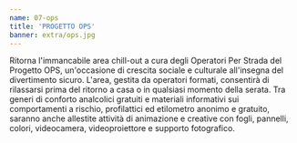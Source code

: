 ```yaml
---
name: 07-ops
title: 'PROGETTO OPS'
banner: extra/ops.jpg
---
```


Ritorna l'immancabile area chill-out a cura degli Operatori Per Strada del Progetto OPS, un'occasione di crescita sociale e culturale all'insegna del divertimento sicuro. L'area, gestita da operatori formati, consentirà di rilassarsi prima del ritorno a casa o in qualsiasi momento della serata. Tra generi di conforto analcolici gratuiti e materiali informativi sui comportamenti a rischio, profilattici ed etilometro anonimo e gratuito, saranno anche allestite attività di animazione e creative con fogli, pannelli, colori, videocamera, videoproiettore e supporto fotografico.